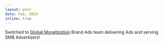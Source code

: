 ```yaml
---
layout: post
date: Feb, 2024
inline: true
---
```


Switched to [Global Monetization](https://ads.tiktok.com/i18n) Brand Ads team delivering Ads and serving SMB Advertisers!
